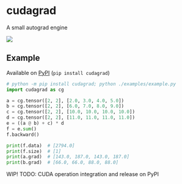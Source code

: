 # cudagrad

A small autograd engine

![](https://upload.wikimedia.org/wikipedia/commons/thumb/4/48/Sphyraena_barracuda_%28great_barracuda%29_%28Little_San_Salvador_Island%2C_Bahamas%29_%2816182815352%29.jpg/320px-Sphyraena_barracuda_%28great_barracuda%29_%28Little_San_Salvador_Island%2C_Bahamas%29_%2816182815352%29.jpg)

## Example

Available on [PyPI](https://pypi.org/project/cudagrad/) (`pip install cudagrad`)

```py
# python -m pip install cudagrad; python ./examples/example.py
import cudagrad as cg

a = cg.tensor([2, 2], [2.0, 3.0, 4.0, 5.0])
b = cg.tensor([2, 2], [6.0, 7.0, 8.0, 9.0])
c = cg.tensor([2, 2], [10.0, 10.0, 10.0, 10.0])
d = cg.tensor([2, 2], [11.0, 11.0, 11.0, 11.0])
e = ((a @ b) + c) * d
f = e.sum()
f.backward()

print(f.data)  # [2794.0]
print(f.size)  # [1]
print(a.grad)  # [143.0, 187.0, 143.0, 187.0]
print(b.grad)  # [66.0, 66.0, 88.0, 88.0]
```

WIP! TODO: CUDA operation integration and release on PyPI
